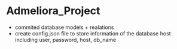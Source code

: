 # Admeliora_Project

- commited database models + realations
- create config.json file to store information of the database host including user, password, host, db_name
